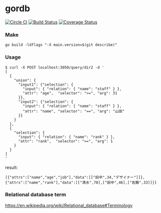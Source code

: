 gordb
=====

[![Circle CI](https://circleci.com/gh/masahide/gordb.svg?style=svg)](https://circleci.com/gh/masahide/gordb) [![Build Status](https://drone.io/github.com/masahide/gordb/status.png)](https://drone.io/github.com/masahide/gordb/latest) [![Coverage Status](https://coveralls.io/repos/masahide/gordb/badge.svg?branch=master&service=github)](https://coveralls.io/github/masahide/gordb?branch=master)


### Make

```
go build -ldflags "-X main.version=$(git describe)"
```

### Usage

```
$ curl -X POST localhost:3050/query/dir2 -d '
[
  {
    "union": {
      "input1": {"selection": {
        "input": { "relation": { "name": "staff" } },
        "attr": "age",  "selector": ">=", "arg": 31
      }},
      "input2": {"selection": {
        "input": { "relation": { "name": "staff" } },
        "attr": "name", "selector": "==", "arg": "山田"
      }}
    }
  },
  {
    "selection": {
      "input": { "relation": { "name": "rank" } },
      "attr": "rank",  "selector": ">=", "arg": 1
    }
  }
]
'
```

result:
```
[{"attrs":["name","age","job"],"data":[["田中",34,"デザイナー"]]},{"attrs":["name","rank"],"data":[["清水",78],["田中",46],["佐藤",33]]}]
```

### Relational database term

https://en.wikipedia.org/wiki/Relational_database#Terminology



